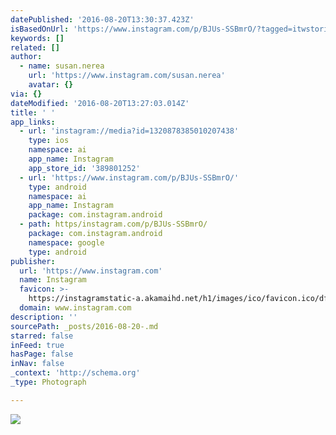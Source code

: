 ```yaml
---
datePublished: '2016-08-20T13:30:37.423Z'
isBasedOnUrl: 'https://www.instagram.com/p/BJUs-SSBmrO/?tagged=itwstories'
keywords: []
related: []
author:
  - name: susan.nerea
    url: 'https://www.instagram.com/susan.nerea'
    avatar: {}
via: {}
dateModified: '2016-08-20T13:27:03.014Z'
title: ' '
app_links:
  - url: 'instagram://media?id=1320878385010207438'
    type: ios
    namespace: ai
    app_name: Instagram
    app_store_id: '389801252'
  - url: 'https://www.instagram.com/p/BJUs-SSBmrO/'
    type: android
    namespace: ai
    app_name: Instagram
    package: com.instagram.android
  - path: https/instagram.com/p/BJUs-SSBmrO/
    package: com.instagram.android
    namespace: google
    type: android
publisher:
  url: 'https://www.instagram.com'
  name: Instagram
  favicon: >-
    https://instagramstatic-a.akamaihd.net/h1/images/ico/favicon.ico/dfa85bb1fd63.ico
  domain: www.instagram.com
description: ''
sourcePath: _posts/2016-08-20-.md
starred: false
inFeed: true
hasPage: false
inNav: false
_context: 'http://schema.org'
_type: Photograph

---
```

![ ](https://imgflo.herokuapp.com/graph/vahj1ThiexotieMo/7552c11e41d7ffe209eb6cff0a268b2c/noop.jpg?input=https%3A%2F%2Fscontent.cdninstagram.com%2Ft51.2885-15%2Fs640x640%2Fsh0.08%2Fe35%2F14099467_308430492840673_702159604_n.jpg%3Fig_cache_key%3DMTMyMDg3ODM4NTAxMDIwNzQzOA%253D%253D.2)